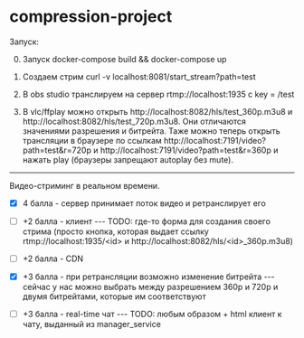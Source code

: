 # compression-project

Запуск:

0) Запуск docker-compose build && docker-compose up

1) Создаем стрим curl -v localhost:8081/start_stream?path=test

2) В obs studio транслируем на сервер rtmp://localhost:1935 с key = /test

3) В vlc/ffplay можно открыть http://localhost:8082/hls/test_360p.m3u8 и http://localhost:8082/hls/test_720p.m3u8.
Они отличаются значениями разрешения и битрейта.
Таже можно теперь открыть трансляции в браузере по ссылкам http://localhost:7191/video?path=test&r=720p и http://localhost:7191/video?path=test&r=360p и нажать play (браузеры запрещают autoplay без mute).



---------------------


Видео-стриминг в реальном времени.

- [x] 4 балла - сервер принимает поток видео и ретранслирует его

- [ ] +2 балла - клиент --- TODO: где-то форма для создания своего стрима (просто кнопка, которая выдает ссылку rtmp://localhost:1935/\<id\> и http://localhost:8082/hls/\<id\>_360p.m3u8)

- [ ] +2 балла - CDN

- [x] +3 балла - при ретрансляции возможно изменение битрейта --- сейчас у нас можно выбрать между разрешением 360p и 720p и двумя битрейтами, которые им соответствуют

- [ ] +3 балла - real-time чат --- TODO: любым образом + html клиент к чату, выданный из manager_service


